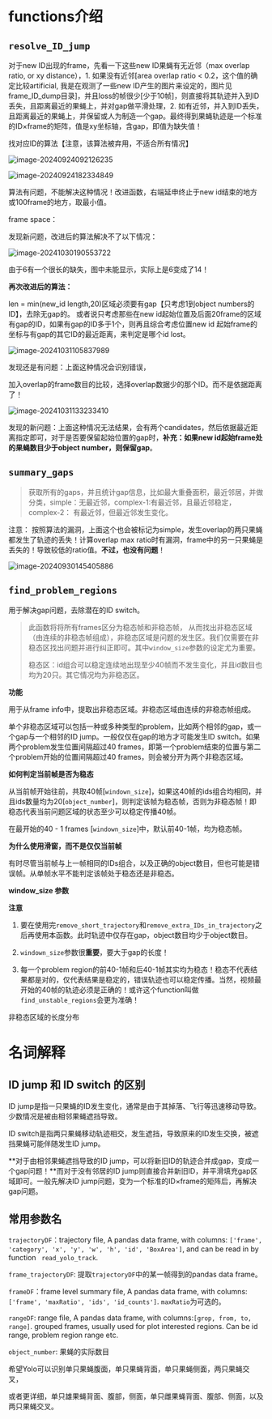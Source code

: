 # functions介绍

## ``resolve_ID_jump``

对于new ID出现的frame，先看一下这些new ID果蝇有无近邻（max overlap ratio, or xy distance），1. 如果没有近邻[area overlap ratio < 0.2，这个值的确定比较artificial, 我是在观测了一些new ID产生的图片来设定的，图片见frame_ID_dump目录]，并且loss的帧很少[少于10帧]，则直接将其轨迹并入到ID丢失，且距离最近的果蝇上，并对gap做平滑处理，2. 如有近邻，并入到ID丢失，且距离最近的果蝇上，并保留或人为制造一个gap。最终得到果蝇轨迹是一个标准的ID×frame的矩阵，值是xy坐标轴，含gap，即值为缺失值！

找对应ID的算法【注意，该算法被弃用，不适合所有情况】

![image-20240924092126235](../Readme_Images/image-20240924092126235.png)

![image-20240924182334849](../Readme_Images/image-20240924182334849.png)

算法有问题，不能解决这种情况！改进函数，右端延申终止于new id结束的地方或100frame的地方，取最小值。

frame space：

发现新问题，改进后的算法解决不了以下情况：

![image-20241030190553722](../Readme_Images/image-20241030190553722.png)

由于6有一个很长的缺失，图中未能显示，实际上是6变成了14！

**再次改进后的算法：**

len = min(new_id length,20)区域必须要有gap【只考虑1到object numbers的ID】，去除无gap的。 或者说只考虑那些在new id起始位置及后面20frame的区域有gap的ID，如果有gap的ID多于1个，则再且综合考虑位置new id 起始frame的坐标与有gap的其它ID的最近距离，来判定是哪个id lost。

![image-20241031105837989](../Readme_Images/image-20241031105837989.png)

发现还是有问题：上面这种情况会识别错误，

加入overlap的frame数目的比较，选择overlap数据少的那个ID。而不是依据距离了！

![image-20241031133233410](../Readme_Images/image-20241031133233410.png)

发现的新问题：上面这种情况无法结果，会有两个candidates，然后依据最近距离指定即可，对于是否要保留起始位置的gap时，**补充：如果new id起始frame处的果蝇数目少于object number，则保留gap**。





## ``summary_gaps``

> 获取所有的gaps，并且统计gap信息，比如最大重叠面积，最近邻居，并做分类，simple：无最近邻，complex-1:有最近邻，且最近邻稳定，complex-2：
> 有最近邻，但最近邻发生变化。

注意： 按照算法的漏洞，上面这个也会被标记为simple，发生overlap的两只果蝇都发生了轨迹的丢失！计算overlap max ratio时有漏洞，frame中的另一只果蝇是丢失的！导致较低的ratio值。**不过，也没有问题**！

![image-20240930145405886](../Readme_Images/image-20240930145405886.png)











## ``find_problem_regions``

用于解决gap问题，去除潜在的ID switch。

> 此函数将将所有frames区分为稳态帧和非稳态帧， 从而找出非稳态区域（由连续的非稳态帧组成），非稳态区域是问题的发生区。我们仅需要在非稳态区找出问题并进行纠正即可。其中``window_size``参数的设定尤为重要。
>
> 稳态区：id组合可以稳定连续地出现至少40帧而不发生变化，并且id数目也均为20只。其它情况均为非稳态区。

**功能**

用于从frame info中，提取出非稳态区域。非稳态区域由连续的非稳态帧组成。

单个非稳态区域可以包括一种或多种类型的problem，比如两个相邻的gap，或一个gap与一个相邻的ID jump。一般仅仅在gap的地方才可能发生ID switch。如果两个problem发生位置间隔超过40 frames，即第一个problem结束的位置与第二个problem开始的位置间隔超过40 frames，则会被分开为两个非稳态区域。

**如何判定当前帧是否为稳态**

从当前帧开始往前，共取40帧[``windown_size``]，如果这40帧的ids组合均相同，并且ids数量均为20[``object_number``]，则判定该帧为稳态帧，否则为非稳态帧！即稳态代表当前问题区域的状态至少可以稳定传播40帧。

在最开始的40 - 1 frames [``windown_size``]中，默认前40-1帧，均为稳态帧。

**为什么使用滑窗，而不是仅仅当前帧**

有时尽管当前帧与上一帧相同的IDs组合，以及正确的object数目，但也可能是错误帧。从单帧水平不能判定该帧处于稳态还是非稳态。

**window_size 参数**



**注意**

1. 要在使用完``remove_short_trajectory``和``remove_extra_IDs_in_trajectory``之后再使用本函数。此时轨迹中仅存在gap，object数目均少于object数目。

2. ``windown_size``参数很**重要**，要大于gap的长度！
3. 每一个problem region的前40-1帧和后40-1帧其实均为稳态！稳态不代表结果都是对的，仅代表结果是稳定的，错误轨迹也可以稳定传播。当然，视频最开始的40帧的轨迹必须是正确的！或许这个function叫做``find_unstable_regions``会更为准确！

非稳态区域的长度分布

# 名词解释

## ID jump 和 ID switch 的区别

ID jump是指一只果蝇的ID发生变化，通常是由于其掉落、飞行等迅速移动导致。少数情况是被由相邻果蝇遮挡导致。

ID switch是指两只果蝇移动轨迹相交，发生遮挡，导致原来的ID发生交换，被遮挡果蝇可能伴随发生ID jump。

**对于由相邻果蝇遮挡导致的ID jump，可以将新旧ID的轨迹合并成gap，变成一个gap问题！**而对于没有邻居的ID jump则直接合并新旧ID，并平滑填充gap区域即可。一般先解决ID jump问题，变为一个标准的ID×frame的矩阵后，再解决gap问题。



## 常用参数名

``trajectoryDF``：trajectory file, A pandas data frame, with columns: ``['frame', 'category', 'x', 'y', 'w', 'h', 'id', 'BoxArea']``, and can be read in by function `` read_yolo_track``.

``frame_trajectoryDF``: 提取``trajectoryDF``中的某一帧得到的pandas data frame。



``frameDF``：frame level summary file,  A pandas data frame, with columns:``['frame', 'maxRatio', 'ids', 'id_counts']``. ``maxRatio``为可选的。

``rangeDF``:  range file,  A pandas data frame, with columns:``[grop, from, to, range]``. grouped frames, usually used for plot interested regions.  Can be id range, problem region range etc.

``object_number``: 果蝇的实际数目



希望Yolo可以识别单只果蝇腹面，单只果蝇背面，单只果蝇侧面，两只果蝇交叉，

或者更详细，单只雄果蝇背面、腹部，侧面，单只雌果蝇背面、腹部、侧面，以及两只果蝇交叉。











